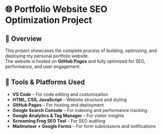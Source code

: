 # 🌐 Portfolio Website SEO Optimization Project

## 🔹 Overview
This project showcases the complete process of building, optimizing, and deploying my personal portfolio website.  
The website is hosted on **GitHub Pages** and fully optimized for SEO, performance, and user engagement.

## 🔹 Tools & Platforms Used
- **VS Code** – For code editing and customization  
- **HTML, CSS, JavaScript** – Website structure and styling  
- **GitHub Pages** – For hosting and deployment  
- **Google Search Console** – For indexing and performance tracking  
- **Google Analytics & Tag Manager** – For visitor insights  
- **Screaming Frog SEO Tool** – For SEO auditing  
- **Mailmeteor + Google Forms** – For form submissions and notifications  
